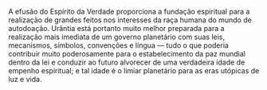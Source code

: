 ﻿A efusão do Espírito da Verdade proporciona a fundação espiritual para a realização de grandes feitos nos interesses da raça humana do mundo de autodoação. Urântia está portanto muito melhor preparada para a realização mais imediata de um governo planetário com suas leis, mecanismos, símbolos, convenções e língua —  tudo o que poderia contribuir muito poderosamente para o estabelecimento da paz mundial dentro da lei e conduzir ao futuro alvorecer de uma verdadeira idade de empenho espiritual; e tal idade é o limiar planetário para as eras utópicas de luz e vida.